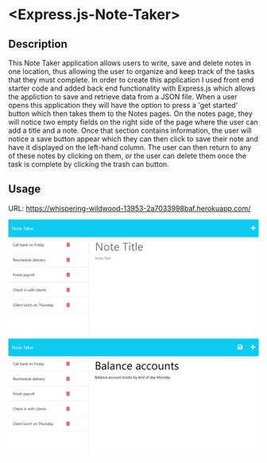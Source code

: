 # <Express.js-Note-Taker>

## Description

This Note Taker application allows users to write, save and delete notes in one location, thus allowing the user to organize and keep track of the tasks that they must complete.  In order to create this application I used front end starter code and added back end functionality with Express.js which allows the appliction to save and retrieve data from a JSON file.  When a user opens this application they will have the option to press a 'get started' button which then takes them to the Notes pages.  On the notes page, they will notice two empty fields on the right side of the page where the user can add a title and a note. Once that section contains information, the user will notice a save button appear which they can then click to save their note and have it displayed on the left-hand column. The user can then return to any of these notes by clicking on them, or the user can delete them once the task is complete by clicking the trash can button.


## Usage


URL: https://whispering-wildwood-13953-2a7033998baf.herokuapp.com/

![Note Taker Demo Home Page](./mock-up/11-express-homework-demo-01.png)
![Note Taker Demo Note Page](./mock-up/11-express-homework-demo-02.png)

